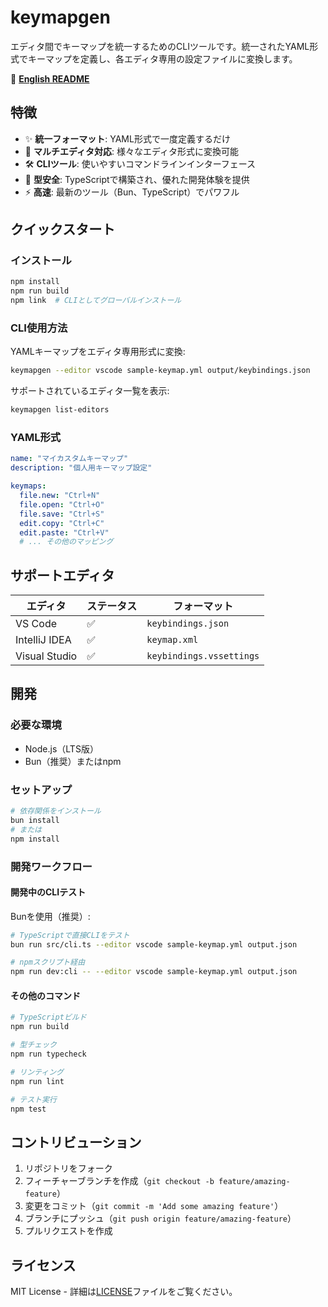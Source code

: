 # keymapgen

エディタ間でキーマップを統一するためのCLIツールです。統一されたYAML形式でキーマップを定義し、各エディタ専用の設定ファイルに変換します。

📖 **[English README](../README.md)**

## 特徴

- ✨ **統一フォーマット**: YAML形式で一度定義するだけ
- 🔄 **マルチエディタ対応**: 様々なエディタ形式に変換可能
- 🛠️ **CLIツール**: 使いやすいコマンドラインインターフェース
- 📝 **型安全**: TypeScriptで構築され、優れた開発体験を提供
- ⚡ **高速**: 最新のツール（Bun、TypeScript）でパワフル

## クイックスタート

### インストール

```bash
npm install
npm run build
npm link  # CLIとしてグローバルインストール
```

### CLI使用方法

YAMLキーマップをエディタ専用形式に変換:

```bash
keymapgen --editor vscode sample-keymap.yml output/keybindings.json
```

サポートされているエディタ一覧を表示:

```bash
keymapgen list-editors
```

### YAML形式

```yaml
name: "マイカスタムキーマップ"
description: "個人用キーマップ設定"

keymaps:
  file.new: "Ctrl+N"
  file.open: "Ctrl+O"
  file.save: "Ctrl+S"
  edit.copy: "Ctrl+C"
  edit.paste: "Ctrl+V"
  # ... その他のマッピング
```


## サポートエディタ

| エディタ | ステータス | フォーマット |
|----------|------------|--------------|
| VS Code | ✅ | `keybindings.json` |
| IntelliJ IDEA | ✅ | `keymap.xml` |
| Visual Studio | ✅ | `keybindings.vssettings` |

## 開発

### 必要な環境

- Node.js（LTS版）
- Bun（推奨）またはnpm

### セットアップ

```bash
# 依存関係をインストール
bun install
# または
npm install
```

### 開発ワークフロー

#### 開発中のCLIテスト

Bunを使用（推奨）:
```bash
# TypeScriptで直接CLIをテスト
bun run src/cli.ts --editor vscode sample-keymap.yml output.json

# npmスクリプト経由
npm run dev:cli -- --editor vscode sample-keymap.yml output.json
```


#### その他のコマンド

```bash
# TypeScriptビルド
npm run build

# 型チェック
npm run typecheck

# リンティング
npm run lint

# テスト実行
npm test
```

## コントリビューション

1. リポジトリをフォーク
2. フィーチャーブランチを作成（`git checkout -b feature/amazing-feature`）
3. 変更をコミット（`git commit -m 'Add some amazing feature'`）
4. ブランチにプッシュ（`git push origin feature/amazing-feature`）
5. プルリクエストを作成

## ライセンス

MIT License - 詳細は[LICENSE](../LICENSE)ファイルをご覧ください。